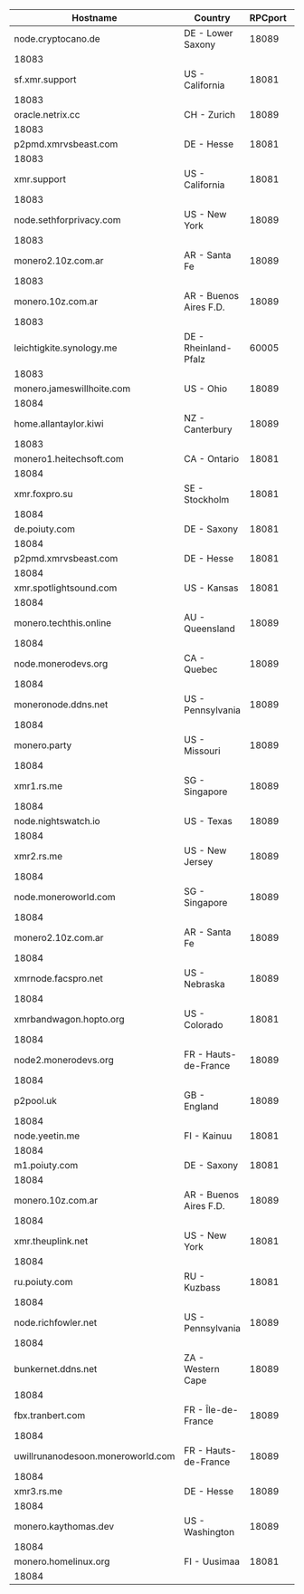 Hostname | Country | RPCport | P2Pport
--- | --- | --- | ---
node.cryptocano.de | DE - Lower Saxony | 18089
 | 18083
sf.xmr.support | US - California | 18081
 | 18083
oracle.netrix.cc | CH - Zurich | 18089
 | 18083
p2pmd.xmrvsbeast.com | DE - Hesse | 18081
 | 18083
xmr.support | US - California | 18081
 | 18083
node.sethforprivacy.com | US - New York | 18089
 | 18083
monero2.10z.com.ar | AR - Santa Fe | 18089
 | 18083
monero.10z.com.ar | AR - Buenos Aires F.D. | 18089
 | 18083
leichtigkite.synology.me | DE - Rheinland-Pfalz | 60005
 | 18083
monero.jameswillhoite.com | US - Ohio | 18089
 | 18084
home.allantaylor.kiwi | NZ - Canterbury | 18089
 | 18083
monero1.heitechsoft.com | CA - Ontario | 18081
 | 18084
xmr.foxpro.su | SE - Stockholm | 18081
 | 18084
de.poiuty.com | DE - Saxony | 18081
 | 18084
p2pmd.xmrvsbeast.com | DE - Hesse | 18081
 | 18084
xmr.spotlightsound.com | US - Kansas | 18081
 | 18084
monero.techthis.online | AU - Queensland | 18089
 | 18084
node.monerodevs.org | CA - Quebec | 18089
 | 18084
moneronode.ddns.net | US - Pennsylvania | 18089
 | 18084
monero.party | US - Missouri | 18089
 | 18084
xmr1.rs.me | SG - Singapore | 18089
 | 18084
node.nightswatch.io | US - Texas | 18089
 | 18084
xmr2.rs.me | US - New Jersey | 18089
 | 18084
node.moneroworld.com | SG - Singapore | 18089
 | 18084
monero2.10z.com.ar | AR - Santa Fe | 18089
 | 18084
xmrnode.facspro.net | US - Nebraska | 18089
 | 18084
xmrbandwagon.hopto.org | US - Colorado | 18081
 | 18084
node2.monerodevs.org | FR - Hauts-de-France | 18089
 | 18084
p2pool.uk | GB - England | 18089
 | 18084
node.yeetin.me | FI - Kainuu | 18081
 | 18084
m1.poiuty.com | DE - Saxony | 18081
 | 18084
monero.10z.com.ar | AR - Buenos Aires F.D. | 18089
 | 18084
xmr.theuplink.net | US - New York | 18081
 | 18084
ru.poiuty.com | RU - Kuzbass | 18081
 | 18084
node.richfowler.net | US - Pennsylvania | 18089
 | 18084
bunkernet.ddns.net | ZA - Western Cape | 18089
 | 18084
fbx.tranbert.com | FR - Île-de-France | 18089
 | 18084
uwillrunanodesoon.moneroworld.com | FR - Hauts-de-France | 18089
 | 18084
xmr3.rs.me | DE - Hesse | 18089
 | 18084
monero.kaythomas.dev | US - Washington | 18089
 | 18084
monero.homelinux.org | FI - Uusimaa | 18081
 | 18084
